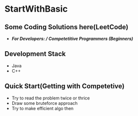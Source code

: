 # StartWithBasic


## Some Coding Solutions here(LeetCode)

* _**For Developers: / Competetitive Programmers (Beginners)**_ 

## Development Stack
* Java 
* C++


## Quick Start(Getting with Competetive)
* Try to read the problem twice or thrice 
* Draw some bruteforce approach 
* Try to make efficient algo then

